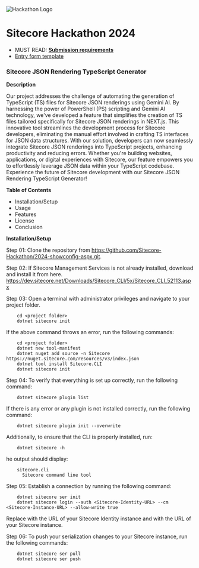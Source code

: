 ![Hackathon Logo](docs/images/hackathon.png?raw=true "Hackathon Logo")
# Sitecore Hackathon 2024

- MUST READ: **[Submission requirements](SUBMISSION_REQUIREMENTS.md)**
- [Entry form template](ENTRYFORM.md)
  
### Sitecore JSON Rendering TypeScript Generator

**Description**

Our project addresses the challenge of automating the generation of TypeScript (TS) files for Sitecore JSON renderings using Gemini AI. By harnessing the power of PowerShell (PS) scripting and Gemini AI technology, we've developed a feature that simplifies the creation of TS files tailored specifically for Sitecore JSON renderings in NEXT.js. This innovative tool streamlines the development process for Sitecore developers, eliminating the manual effort involved in crafting TS interfaces for JSON data structures. With our solution, developers can now seamlessly integrate Sitecore JSON renderings into TypeScript projects, enhancing productivity and reducing errors. Whether you're building websites, applications, or digital experiences with Sitecore, our feature empowers you to effortlessly leverage JSON data within your TypeScript codebase. Experience the future of Sitecore development with our Sitecore JSON Rendering TypeScript Generator!

**Table of Contents**
- Installation/Setup
- Usage
- Features
- License
- Conclusion

**Installation/Setup**

Step 01: Clone the repository from https://github.com/Sitecore-Hackathon/2024-showconfig-aspx.git.

Step 02: If Sitecore Management Services is not already installed, download and install it from here.
        https://dev.sitecore.net/Downloads/Sitecore_CLI/5x/Sitecore_CLI_52113.aspx

Step 03: Open a terminal with administrator privileges and navigate to your project folder.

        cd <project folder>
        dotnet sitecore init
        
If the above command throws an error, run the following commands:
        
        cd <project folder>
        dotnet new tool-manifest
        dotnet nuget add source -n Sitecore https://nuget.sitecore.com/resources/v3/index.json
        dotnet tool install Sitecore.CLI
        dotnet sitecore init

Step 04: To verify that everything is set up correctly, run the following command:

        dotnet sitecore plugin list

If there is any error or any plugin is not installed correctly, run the following command:

        dotnet sitecore plugin init --overwrite

Additionally, to ensure that the CLI is properly installed, run:

        dotnet sitecore -h

he output should display:

        sitecore.cli
          Sitecore command line tool

Step 05: Establish a connection by running the following command:

        dotnet sitecore ser init
        dotnet sitecore login --auth <Sitecore-Identity-URL> --cm <Sitecore-Instance-URL> --allow-write true

Replace <Sitecore-Identity-URL> with the URL of your Sitecore Identity instance and <Sitecore-Instance-URL> with the URL of your Sitecore instance.

Step 06: To push your serialization changes to your Sitecore instance, run the following commands:

        dotnet sitecore ser pull
        dotnet sitecore ser push
